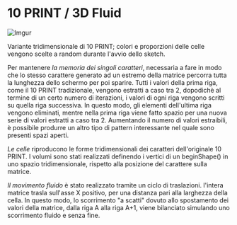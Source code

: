 # 10 PRINT / 3D Fluid #

![Imgur](https://i.imgur.com/PWff4rl.jpg)

Variante tridimensionale di 10 PRINT; colori e proporzioni delle celle vengono scelte a random durante l'avvio dello sketch.

Per mantenere *la memoria dei singoli caratteri*, necessaria a fare in modo che lo stesso carattere generato ad un estremo della matrice percorra tutta la lunghezza dello schermo per poi sparire. Tutti i valori della prima riga, come il 10 PRINT tradizionale, vengono estratti a caso tra 2, dopodichè al termine di un certo numero di iterazioni, i valori di ogni riga vengono scritti su quella riga successiva. In questo modo, gli elementi dell'ultima riga vengono eliminati, mentre nella prima riga viene fatto spazio per una nuova serie di valori estratti a caso tra 2. Aumentando il numero di valori estraibili, è possibile produrre un altro tipo di pattern interessante nel quale sono presenti spazi aperti.

*Le celle* riproducono le forme tridimensionali dei caratteri dell'originale 10 PRINT. I volumi sono stati realizzati definendo i vertici di un beginShape() in uno spazio tridimensionale, rispetto alla posizione del carattere sulla matrice.

*Il movimento fluido* è stato realizzato tramite un ciclo di traslazioni. l'intera matrice trasla sull'asse X positivo, per una distanza pari alla larghezza della cella. In questo modo, lo scorrimento "a scatti" dovuto allo spostamento dei valori della matrice, dalla riga A alla riga A+1, viene bilanciato simulando uno scorrimento fluido e senza fine.
